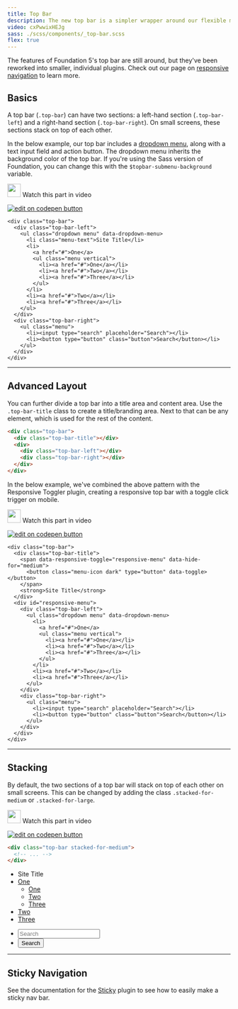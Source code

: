 ```yaml
---
title: Top Bar
description: The new top bar is a simpler wrapper around our flexible menu components.
video: cxPwwixHEJg
sass: ./scss/components/_top-bar.scss
flex: true
---
```


<div class="primary callout">
  <p>The features of Foundation 5's top bar are still around, but they've been reworked into smaller, individual plugins. Check out our page on <a href="responsive-navigation.html">responsive navigation</a> to learn more.</p>
</div>

## Basics

A top bar (`.top-bar`) can have two sections: a left-hand section (`.top-bar-left`) and a right-hand section (`.top-bar-right`). On small screens, these sections stack on top of each other.

In the below example, our top bar includes a [dropdown menu](dropdown-menu.html), along with a text input field and action button. The dropdown menu inherits the background color of the top bar. If you're using the Sass version of Foundation, you can change this with the `$topbar-submenu-background` variable.

<div class="docs-video-codepen-container">
  <a class="" data-open-video="12:00"><img src="https://www.elastic.co/static/images/svg/video-play-btn.svg" class="video-icon" height="30" width="30" alt=""> Watch this part in video</a>

  <a class="codepen-logo-link" href="https://codepen.io/IamManchanda/pen/eWrwKP?editors=1000" target="_blank"><img src="{{root}}assets/img/logos/cp1.svg" class="" height="" width="" alt="edit on codepen button"></a>
</div>

```html_example
<div class="top-bar">
  <div class="top-bar-left">
    <ul class="dropdown menu" data-dropdown-menu>
      <li class="menu-text">Site Title</li>
      <li>
        <a href="#">One</a>
        <ul class="menu vertical">
          <li><a href="#">One</a></li>
          <li><a href="#">Two</a></li>
          <li><a href="#">Three</a></li>
        </ul>
      </li>
      <li><a href="#">Two</a></li>
      <li><a href="#">Three</a></li>
    </ul>
  </div>
  <div class="top-bar-right">
    <ul class="menu">
      <li><input type="search" placeholder="Search"></li>
      <li><button type="button" class="button">Search</button></li>
    </ul>
  </div>
</div>
```

---

## Advanced Layout

You can further divide a top bar into a title area and content area. Use the `.top-bar-title` class to create a title/branding area. Next to that can be any element, which is used for the rest of the content.

```html
<div class="top-bar">
  <div class="top-bar-title"></div>
  <div>
    <div class="top-bar-left"></div>
    <div class="top-bar-right"></div>
  </div>
</div>
```

In the below example, we've combined the above pattern with the Responsive Toggler plugin, creating a responsive top bar with a toggle click trigger on mobile.

<div class="docs-video-codepen-container">
  <a class="" data-open-video="12:00"><img src="https://www.elastic.co/static/images/svg/video-play-btn.svg" class="video-icon" height="30" width="30" alt=""> Watch this part in video</a>

  <a class="codepen-logo-link" href="https://codepen.io/IamManchanda/pen/LymroM?editors=1000" target="_blank"><img src="{{root}}assets/img/logos/cp1.svg" class="" height="" width="" alt="edit on codepen button"></a>
</div>

```html_example
<div class="top-bar">
  <div class="top-bar-title">
    <span data-responsive-toggle="responsive-menu" data-hide-for="medium">
      <button class="menu-icon dark" type="button" data-toggle></button>
    </span>
    <strong>Site Title</strong>
  </div>
  <div id="responsive-menu">
    <div class="top-bar-left">
      <ul class="dropdown menu" data-dropdown-menu>
        <li>
          <a href="#">One</a>
          <ul class="menu vertical">
            <li><a href="#">One</a></li>
            <li><a href="#">Two</a></li>
            <li><a href="#">Three</a></li>
          </ul>
        </li>
        <li><a href="#">Two</a></li>
        <li><a href="#">Three</a></li>
      </ul>
    </div>
    <div class="top-bar-right">
      <ul class="menu">
        <li><input type="search" placeholder="Search"></li>
        <li><button type="button" class="button">Search</button></li>
      </ul>
    </div>
  </div>
</div>
```

---

## Stacking

By default, the two sections of a top bar will stack on top of each other on small screens. This can be changed by adding the class `.stacked-for-medium` or `.stacked-for-large`.

<div class="docs-video-codepen-container">
  <a class="" data-open-video="12:00"><img src="https://www.elastic.co/static/images/svg/video-play-btn.svg" class="video-icon" height="30" width="30" alt=""> Watch this part in video</a>

  <a class="codepen-logo-link" href="https://codepen.io/IamManchanda/pen/XRYbZa?editors=1000" target="_blank"><img src="{{root}}assets/img/logos/cp1.svg" class="" height="" width="" alt="edit on codepen button"></a>
</div>

```html
<div class="top-bar stacked-for-medium">
  <!-- ... -->
</div>
```

<div class="top-bar stacked-for-medium">
  <div class="top-bar-left">
    <ul class="dropdown menu" data-dropdown-menu>
      <li class="menu-text">Site Title</li>
      <li>
        <a href="#">One</a>
        <ul class="menu vertical">
          <li><a href="#">One</a></li>
          <li><a href="#">Two</a></li>
          <li><a href="#">Three</a></li>
        </ul>
      </li>
      <li><a href="#">Two</a></li>
      <li><a href="#">Three</a></li>
    </ul>
  </div>
  <div class="top-bar-right">
    <ul class="menu">
      <li><input type="search" placeholder="Search"></li>
      <li><button type="button" class="button">Search</button></li>
    </ul>
  </div>
</div>

---

## Sticky Navigation

See the documentation for the [Sticky](sticky.html#sticky-navigation) plugin to see how to easily make a sticky nav bar.
